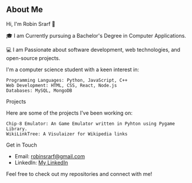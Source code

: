 ## About Me
Hi, I'm Robin Srarf 👋

🎓 I am Currently pursuing a Bachelor's Degree in Computer Applications.

💻 I am Passionate about software development, web technologies, and open-source projects.

I'm a computer science student with a keen interest in:

    Programming Languages: Python, JavaScript, C++
    Web Development: HTML, CSS, React, Node.js
    Databases: MySQL, MongoDB

Projects

Here are some of the projects I've been working on:

    Chip-8 Emulator: An Game Emulator written in Pyhton using Pygame Library. 
    WikiLinkTree: A Visulaizer for Wikipedia links
    

Get in Touch
  - Email: robinsrarf@gmail.com
  - LinkedIn: [My LinkedIn](https://www.linkedin.com/in/robin-srarf/)

Feel free to check out my repositories and connect with me!

<!---
robinsrarf/robinsrarf is a ✨ special ✨ repository because its `README.md` (this file) appears on your GitHub profile.
You can click the Preview link to take a look at your changes.
--->
